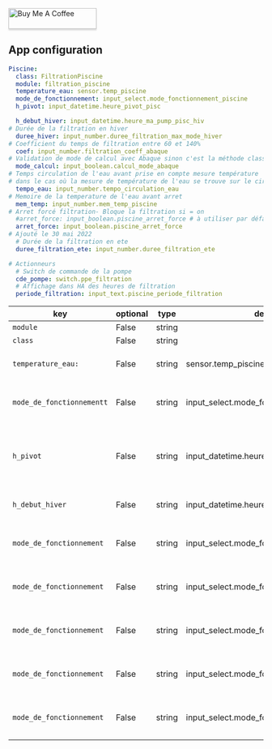 <a href="https://www.buymeacoffee.com/uMhxJCzPS" target="_blank"><img
src="https://www.buymeacoffee.com/assets/img/custom_images/orange_img.png"
alt="Buy Me A Coffee" style="height: 41px !important;width: 174px
!important;box-shadow: 0px 3px 2px 0px rgba(190, 190, 190, 0.5)
!important;-webkit-box-shadow: 0px 3px 2px 0px rgba(190, 190, 190, 0.5)
!important;" ></a>

## App configuration

```yaml
Piscine:
  class: FiltrationPiscine
  module: filtration_piscine
  temperature_eau: sensor.temp_piscine
  mode_de_fonctionnement: input_select.mode_fonctionnement_piscine
  h_pivot: input_datetime.heure_pivot_pisc

  h_debut_hiver: input_datetime.heure_ma_pump_pisc_hiv
# Durée de la filtration en hiver
  duree_hiver: input_number.duree_filtration_max_mode_hiver
# Coefficient du temps de filtration entre 60 et 140%
  coef: input_number.filtration_coeff_abaque
# Validation de mode de calcul avec Abaque sinon c'est la méthode classique (T°/2)
  mode_calcul: input_boolean.calcul_mode_abaque
# Temps circulation de l'eau avant prise en compte mesure température
# dans le cas où la mesure de température de l'eau se trouve sur le circuit de pompage
  tempo_eau: input_number.tempo_circulation_eau
# Memoire de la temperature de l'eau avant arret
  mem_temp: input_number.mem_temp_piscine
# Arret forcé filtration- Bloque la filtration si = on
  #arret_force: input_boolean.piscine_arret_force # à utiliser par défaut
  arret_force: input_boolean.piscine_arret_force
# Ajouté le 30 mai 2022
  # Durée de la filtration en ete
  duree_filtration_ete: input_number.duree_filtration_ete

# Actionneurs
  # Switch de commande de la pompe
  cde_pompe: switch.ppe_filtration
  # Affichage dans HA des heures de filtration
  periode_filtration: input_text.piscine_periode_filtration
```

key | optional | type | default | description
-- | -- | -- | -- | --
`module` | False | string | | `nightmode`
`class` | False | string | | `NightMode`
`temperature_eau:` | False | string | sensor.temp_piscine | Mesure de la temperature de l'eau.
`mode_de_fonctionnementt` | False | string | input_select.mode_fonctionnement_piscine | Selection du mode fonctionnement de la filtration.
`h_pivot` | False | string | input_datetime.heure_pivot_pisc | Heure pivot autour de laquelle le temps de filtration est réparti (50/50).
`h_debut_hiver` | False | string | input_datetime.heure_ma_pump_pisc_hiv | Heure de début de filtration en hiver.
`mode_de_fonctionnement` | False | string | input_select.mode_fonctionnement_piscine | Selection du mode fonctionnement de la filtration.
`mode_de_fonctionnement` | False | string | input_select.mode_fonctionnement_piscine | Selection du mode fonctionnement de la filtration.
`mode_de_fonctionnement` | False | string | input_select.mode_fonctionnement_piscine | Selection du mode fonctionnement de la filtration.
`mode_de_fonctionnement` | False | string | input_select.mode_fonctionnement_piscine | Selection du mode fonctionnement de la filtration.
`mode_de_fonctionnement` | False | string | input_select.mode_fonctionnement_piscine | Selection du mode fonctionnement de la filtration.

